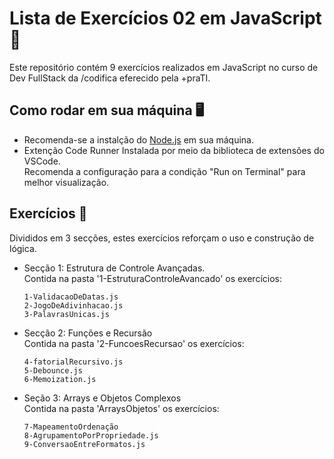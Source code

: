# Lista de Exercícios 02 em JavaScript 📒

Este repositório contém 9 exercícios realizados em JavaScript no curso de Dev FullStack da /codifica eferecido pela +praTI.

## Como rodar em sua máquina 🖥
- Recomenda-se a instalção do [Node.js](https://nodejs.org/pt) em sua máquina.
- Extenção Code Runner
Instalada por meio da biblioteca de extensões do VSCode.<br>
Recomenda a configuração para a condição "Run on Terminal" para melhor visualização.<br>
 
## Exercícios 📝
Divididos em 3 secções, estes exercícios reforçam o uso e construção de lógica.

- Secção 1: Estrutura de Controle Avançadas.<br>
    Contida na pasta '1-EstruturaControleAvancado' os exercícios:

      1-ValidacaoDeDatas.js
      2-JogoDeAdivinhacao.js
      3-PalavrasUnicas.js

- Secção 2: Funções e Recursão<br>
    Contida na pasta '2-FuncoesRecursao' os exercícios:

      4-fatorialRecursivo.js
      5-Debounce.js
      6-Memoization.js

- Seção 3: Arrays e Objetos Complexos<br>
    Contida na pasta 'ArraysObjetos' os exercícios:

      7-MapeamentoOrdenação
      8-AgrupamentoPorPropriedade.js
      9-ConversaoEntreFormatos.js
